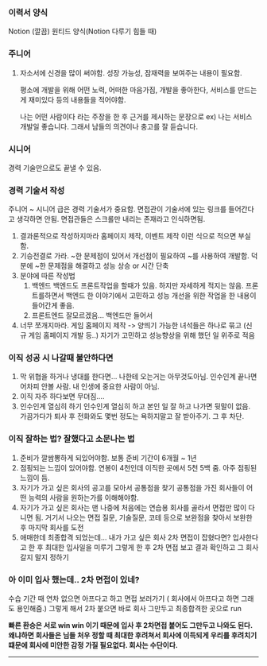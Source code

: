 
### 이력서 양식

Notion (깔끔)
원티드 양식(Notion 다루기 힘들 때)

### 주니어
1. 자소서에 신경을 많이 써야함.
	성장 가능성, 잠재력을 보여주는 내용이 필요함.
	
	평소에 개발을 위해 어떤 노력, 어떠한 마음가짐, 개발을 좋아한다, 서비스를 만드는게 재미있다 등의 내용들을 적어야함.
	
	나는 어떤 사람이다 라는 주장을 한 후 근거를 제시하는 문장으로
	ex) 나는 서비스 개발일 좋습니다. 그래서 남들의 의견이나 충고를 잘 듣습니다.

### 시니어
경력 기술만으로도 끝낼 수 있음.

### 경력 기술서 작성

주니어 ~ 시니어 급은 경력 기술서가 중요함.
면접관이 기술서에 있는 링크를 들어간다고 생각하면 안됨. 면접관들은 스크롤만 내리는 존재라고 인식하면됨.

1. 결과론적으로 작성하지마라
	홈페이지 제작, 이벤트 제작 이런 식으로 적으면 부실함.
2. 기승전결로 가라.
	~한 문제점이 있어서 개선점이 필요하여 ~를 사용하여 개발함.
	덕분에 ~한 문제점을 해결하고 성능 상승 or 시간 단축
3. 분야에 따른 작성법 
	1. 백엔드
		백엔드도 프론트작업을 할때가 있음. 하지만 자세하게 적지는 않음.
		프론트를하면서 백엔드 한 이야기에서 고민하고 성능 개선을 위한 작업을 한 내용이 들어간게 좋음.
	2. 프론트엔드
		잘모르겠음... 백엔드만 들어서
4. 너무 쪼개지마라.
	게임 홈페이지 제작 -> 양띄기 가능한 녀석들은 하나로 묶고 (신규 게임 홈페이지 개발 등..) 자기가 고민하고 성능향상을 위해 했던 일 위주로 적음

### 이직 성공 시 나갈때 불안하다면
1. 막 위협을 하거나 냉대를 한다면...
	나한테 오는거는 아무것도아님. 인수인계 끝나면 어차피 안볼 사람. 내 인생에 중요한 사람이 아님.
2. 이직 자주 하다보면 무뎌짐....
3. 인수인계 열심히 하기
	인수인계 열심히 하고 본인 일 잘 하고 나가면 뒷말이 없음. 가끔가다가 퇴사 후 전화와도 몇번 정도는 욕하지말고 잘 받아주기. 그 후 차단.


### 이직 잘하는 법? 잘했다고 소문나는 법
1. 준비가 깔쌈뽕하게 되있어야함.
	보통 준비 기간이 6개월 ~ 1년
2. 점핑되는 느낌이 있어야함.
	연봉이 4천인데 이직한 곳에서 5천 5백 줌. 아주 점핑된 느낌이 듬.
3. 자기가 가고 싶은 회사의 공고를 모아서 공통점을 찾기 
	공통점을 가진 회사들이 어떤 능력의 사람을 원하는가를 이해해야함.
4. 자기가 가고 싶은 회사는 맨 나중에
	처음에는 연습용 회사를 골라서 면접만 많이 다니면 됨.
	거기서 나오는 면접 질문, 기술질문, 코테 등으로 보완점을 찾아서 보완한 후 마지막 회사를 도전
5. 애매한데 최종합격 되었는데... 내가 가고 싶은 회사 2차 면접이 잡혔다면?
	입사한다고 한 후 최대한 입사일을 미루기
	그렇게 한 후 2차 면접 보고 결과 확인하고 그 회사 갈지 말지 정하기

### 아 이미 입사 했는데.. 2차 면접이 있네?
수습 기간 때 연차 없으면 아프다고 하고 면접 보러가기 ( 회사에서 아프다고 하면 그래도 용인해줌.) 그렇게 해서 2차 붙으면 바로 회사 그만두고 최종합격한 곳으로 run

**빠른 환승은 서로 win win 이기 때문에 입사 후 2차면접 붙어도 그만두고 나와도 된다. 왜냐하면 회사들은 님들 처우 정할 때 최대한 후려쳐서 회사에 이득되게 우리를 후려치기 떄문에 회사에 미안한 감정 가질 필요없다. 회사는 수단이다.**




----
